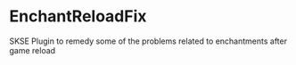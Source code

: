 EnchantReloadFix
================

SKSE Plugin to remedy some of the problems related to enchantments after game reload
